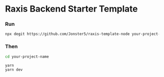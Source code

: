 # Raxis Backend Starter Template

### Run

```sh
npx degit https://github.com/Jonster5/raxis-template-node your-project-name
```

### Then

```sh
cd your-project-name

yarn 
yarn dev
```

